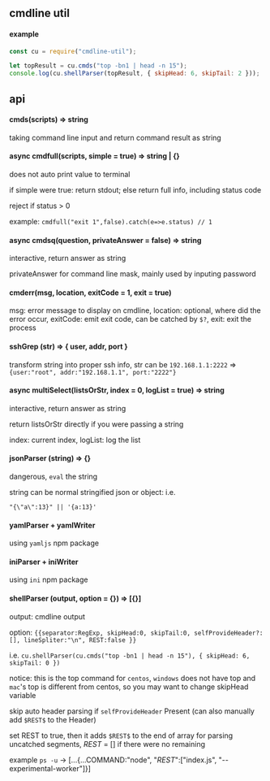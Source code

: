## cmdline util

#### example

```js
const cu = require("cmdline-util");

let topResult = cu.cmds("top -bn1 | head -n 15");
console.log(cu.shellParser(topResult, { skipHead: 6, skipTail: 2 }));
```

## api

#### cmds(scripts) => string

taking command line input and return command result as string

#### async cmdfull(scripts, simple = true) => string | {}

does not auto print value to terminal

if simple were true: return stdout; else return full info, including status code

reject if status > 0

example: `cmdfull("exit 1",false).catch(e=>e.status) // 1`

#### async cmdsq(question, privateAnswer = false) => string

interactive, return answer as string

privateAnswer for command line mask, mainly used by inputing password

#### cmderr(msg, location, exitCode = 1, exit = true)

msg: error message to display on cmdline, location: optional, where did the error occur,
exitCode: emit exit code, can be catched by `$?`, exit: exit the process

#### sshGrep (str) => { user, addr, port }

transform string into proper ssh info, str can be `192.168.1.1:2222` => `{user:"root", addr:"192.168.1.1", port:"2222"}`

#### async multiSelect(listsOrStr, index = 0, logList = true) => string

interactive, return answer as string

return listsOrStr directly if you were passing a string

index: current index, logList: log the list

#### jsonParser (string) => {}

dangerous, `eval` the string

string can be normal stringified json or object: i.e.

`"{\"a\":13}" || '{a:13}' `

#### yamlParser + yamlWriter

using `yamljs` npm package

#### iniParser + iniWriter

using `ini` npm package

#### shellParser (output, option = {}) => [{}]

output: cmdline output

option: `{{separator:RegExp, skipHead:0, skipTail:0, selfProvideHeader?:[], lineSpliter:"\n", REST:false }}`

i.e. `cu.shellParser(cu.cmds("top -bn1 | head -n 15"), { skipHead: 6, skipTail: 0 })`

notice: this is the top command for `centos`, `windows` does not have top and `mac`'s top is different from centos, so you may want to change skipHead variable

skip auto header parsing if `selfProvideHeader` Present (can also manually add `$REST$` to the Header)

set REST to true, then it adds `$REST$` to the end of array for parsing uncatched segments, $REST$ = [] if there were no remaining

example `ps -u` -> [...{...COMMAND:"node", "$REST$":["index.js", "--experimental-worker"]}]
